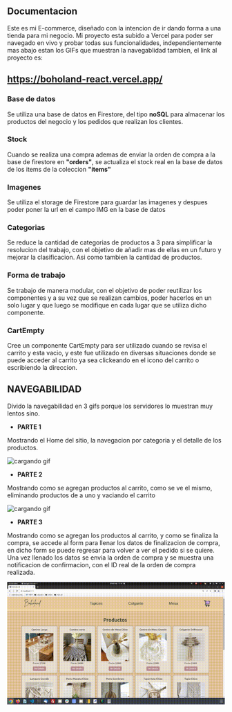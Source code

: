 ## **Documentacion**

Este es mi E-commerce, diseñado con la intencion de ir dando forma a una tienda para mi negocio.
Mi proyecto esta subido a Vercel para poder ser navegado en vivo y probar todas sus funcionalidades, independientemente mas abajo estan los GIFs que muestran la navegablidad tambien, el link al proyecto es:

## https://boholand-react.vercel.app/


### **Base de datos**

Se utiliza una base de datos en Firestore, del tipo **noSQL** para almacenar los productos del negocio y los pedidos que realizan los clientes.


### **Stock**

Cuando se realiza una compra ademas de enviar la orden de compra a la base de firestore en **"orders"**, se actualiza el stock real en la base de datos de los items de la coleccion **"items"**


### **Imagenes**

Se utiliza el storage de Firestore para guardar las imagenes y despues poder poner la url en el campo IMG en la base de datos


### **Categorias**

Se reduce la cantidad de categorias de productos a 3 para simplificar la resolucion del trabajo, con el objetivo de añadir mas de ellas en un futuro y mejorar la clasificacion. Asi como tambien la cantidad de productos.


### **Forma de trabajo**

Se trabajo de manera modular, con el objetivo de poder reutilizar los componentes y a su vez que se realizan cambios, poder hacerlos en un solo lugar y que luego se modifique en cada lugar que se utiliza dicho componente.


### **CartEmpty**

Cree un componente CartEmpty para ser utilizado cuando se revisa el carrito y esta vacio, y este fue utilizado en diversas situaciones donde se puede acceder al carrito ya sea clickeando en el icono del carrito o escribiendo la direccion.


## **NAVEGABILIDAD**

Divido la navegabilidad en 3 gifs porque los servidores lo muestran muy lentos sino.


* **PARTE 1**

Mostrando el Home del sitio, la navegacion por categoria y el detalle de los productos.

![cargando gif](https://github.com/antonellabtt/TpFinal-React-Botter/blob/master/src/assets/navegabilidad-1.gif?raw=true)



* **PARTE 2**

Mostrando como se agregan productos al carrito, como se ve el mismo, eliminando productos de a uno y vaciando el carrito

![cargando gif](https://raw.githubusercontent.com/antonellabtt/TpFinal-React-Botter/master/src/assets/navegabilidad-2.gif)


* **PARTE 3**

Mostrando como se agregan los productos al carrito, y como se finaliza la compra, se accede al form para llenar los datos de finalizacion de compra, en dicho form se puede regresar para volver a ver el pedido si se quiere. Una vez llenado los datos se envia la orden de compra y se muestra  una notificacion de confirmacion, con el ID real de la orden de compra realizada.

![cargando gif](https://raw.githubusercontent.com/antonellabtt/TpFinal-React-Botter/master/src/assets/navegabilidad-3.gif)
